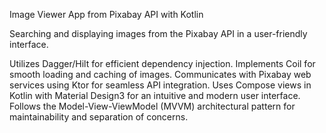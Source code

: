 Image Viewer App from Pixabay API with Kotlin

Searching and displaying images from the Pixabay API in a user-friendly interface.

Utilizes Dagger/Hilt for efficient dependency injection.
Implements Coil for smooth loading and caching of images.
Communicates with Pixabay web services using Ktor for seamless API integration.
Uses Compose views in Kotlin with Material Design3 for an intuitive and modern user interface.
Follows the Model-View-ViewModel (MVVM) architectural pattern for maintainability and separation of concerns.
